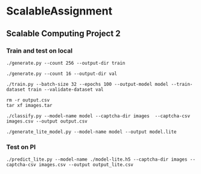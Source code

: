 # ScalableAssignment

## Scalable Computing Project 2

### Train and test on local

```
./generate.py --count 256 --output-dir train

```

```
./generate.py --count 16 --output-dir val
```

```
./train.py --batch-size 32 --epochs 100 --output-model model --train-dataset train --validate-dataset val
```

```
rm -r output.csv
tar xf images.tar
```

```
./classify.py --model-name model --captcha-dir images  --captcha-csv images.csv --output output.csv
```

```
./generate_lite_model.py --model-name model --output model.lite
```

### Test on PI

```
./predict_lite.py --model-name ./model-lite.h5 --captcha-dir images --captcha-csv images.csv --output output_lite.csv
```
